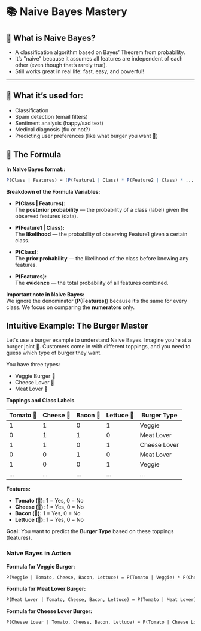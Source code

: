 # 📚 Naive Bayes Mastery

## 🤖 What is Naive Bayes?
- A classification algorithm based on Bayes’ Theorem from probability.
- It’s "naive" because it assumes all features are independent of each other (even though that’s rarely true).
- Still works great in real life: fast, easy, and powerful!

<hr/>

## 🧠 What it’s used for:
- Classification
- Spam detection (email filters)
- Sentiment analysis (happy/sad text)
- Medical diagnosis (flu or not?)
- Predicting user preferences (like what burger you want 🍔)

</hr>

## 🧮 The Formula

**In Naive Bayes format::**

```mathematica
P(Class | Features) = [P(Feature1 | Class) * P(Feature2 | Class) * ... * P(Class)]
```

**Breakdown of the Formula Variables:**

- **P(Class | Features):**  
  The **posterior probability** — the probability of a class (label) given the observed features (data).
  
- **P(Feature1 | Class):**  
  The **likelihood** — the probability of observing Feature1 given a certain class.
  
- **P(Class):**  
  The **prior probability** — the likelihood of the class before knowing any features.
  
- **P(Features):**  
  The **evidence** — the total probability of all features combined.

**Important note in Naive Bayes:**  
We ignore the denominator (**P(Features)**) because it’s the same for every class. We focus on comparing the **numerators** only.

</hr>

## Intuitive Example: The Burger Master

<p>
Let's use a burger example to understand Naive Bayes.
Imagine you’re at a burger joint 🍔. Customers come in with different toppings, and you need to guess which type of burger they want.
</p>

You have three types:

- Veggie Burger 🥦
- Cheese Lover 🧀
- Meat Lover 🥩

**Toppings and Class Labels**

| Tomato 🍅 | Cheese 🧀 | Bacon 🥓 | Lettuce 🥬 | Burger Type  |
|-----------|-----------|----------|------------|--------------|
| 1         | 1         | 0        | 1          | Veggie       |
| 0         | 1         | 1        | 0          | Meat Lover   |
| 1         | 1         | 0        | 1          | Cheese Lover |
| 0         | 0         | 1        | 0          | Meat Lover   |
| 1         | 0         | 0        | 1          | Veggie       |
| ...       | ...       | ...      | ...        | ...          |

**Features:**

- **Tomato (🍅):** 1 = Yes, 0 = No
- **Cheese (🧀):** 1 = Yes, 0 = No
- **Bacon (🥓):** 1 = Yes, 0 = No
- **Lettuce (🥬):** 1 = Yes, 0 = No

**Goal:**
You want to predict the **Burger Type** based on these toppings (features).

### Naive Bayes in Action

**Formula for Veggie Burger:**

```rst
P(Veggie | Tomato, Cheese, Bacon, Lettuce) = P(Tomato | Veggie) * P(Cheese | Veggie) * P(Bacon | Veggie) * P(Lettuce | Veggie) * P(Veggie)
```

**Formula for Meat Lover Burger:**
```rst
P(Meat Lover | Tomato, Cheese, Bacon, Lettuce) = P(Tomato | Meat Lover) * P(Cheese | Meat Lover) * P(Bacon | Meat Lover) * P(Lettuce | Meat Lover) * P(Meat Lover)
```

**Formula for Cheese Lover Burger:**
```rst
P(Cheese Lover | Tomato, Cheese, Bacon, Lettuce) = P(Tomato | Cheese Lover) * P(Cheese | Cheese Lover) * P(Bacon | Cheese Lover) * P(Lettuce | Cheese Lover) * P(Cheese Lover)
```